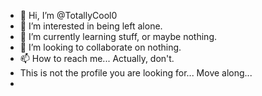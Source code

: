 - 👋 Hi, I’m @TotallyCool0
- 👀 I’m interested in being left alone.
- 🌱 I’m currently learning stuff, or maybe nothing.
- 💞️ I’m looking to collaborate on nothing.
- 📫 How to reach me... Actually, don't.
- This is not the profile you are looking for... Move along...
- <!-- In case you're not cool, that was a Star Wars reference...

